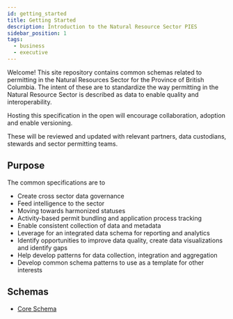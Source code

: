 ```yaml
---
id: getting_started
title: Getting Started
description: Introduction to the Natural Resource Sector PIES
sidebar_position: 1
tags:
  - business
  - executive
---
```


Welcome! This site repository contains common schemas related to permitting in the Natural Resources Sector for the
Province of British Columbia. The intent of these are to standardize the way permitting in the Natural Resource Sector
is described as data to enable quality and interoperability.

Hosting this specification in the open will encourage collaboration, adoption and enable versioning.

These will be reviewed and updated with relevant partners, data custodians, stewards and sector permitting teams.

## Purpose

The common specifications are to

- Create cross sector data governance
- Feed intelligence to the sector
- Moving towards harmonized statuses
- Activity-based permit bundling and application process tracking
- Enable consistent collection of data and metadata
- Leverage for an integrated data schema for reporting and analytics
- Identify opportunities to improve data quality, create data visualizations and identify gaps
- Help develop patterns for data collection, integration and aggregation
- Develop common schema patterns to use as a template for other interests

## Schemas

- [Core Schema](../spec/schemas/core)
